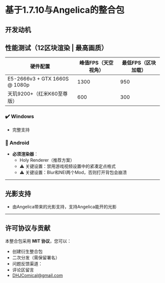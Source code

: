 # 基于1.7.10与Angelica的整合包

## 开发动机


## 性能测试（12区块渲染 | 最高画质）

| 硬件配置                   | 峰值FPS（天空视角） | 最低FPS（区块加载） |
|---------------------------|--------------------|---------------------|
| E5-2666v3 + GTX 1660S @ 1080p | 1300               | 950                 |
| 天玑9200+（红米K60至尊版）   | 600               | 300                 |


### ✔️ Windows
- 完整支持

### 📱 Android
- **必须渲染器**：
  - Holy Renderer（推荐方案）
  - ⚠️ 关键设置：禁用游戏视频设置中的紧凑定点格式
  - ⚠️ 关键设置：Blur和NEI两个Mod，否则打开背包会崩溃

---

## 光影支持
- 由Angelica带来的光影支持，支持Angelica能开的光影

---

## 许可协议与贡献
本整合包采用 **MIT 协议**，您可以：
-  创建衍生整合包
-  二次分发（需保留署名）
-  问题反馈渠道：
  - 评论区留言
  - [DHJComical@gmail.com](mailto:DHJComical@gmail.com)

